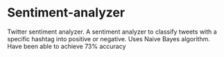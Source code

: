 # Sentiment-analyzer
Twitter sentiment analyzer.
A sentiment analyzer to classify tweets with a specific hashtag into positive or negative.
Uses Naive Bayes algorithm.
Have been able to achieve 73% accuracy
